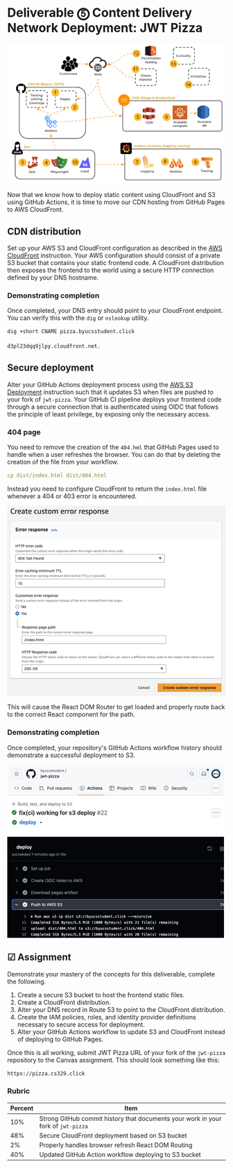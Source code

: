 # Deliverable ⓹ Content Delivery Network Deployment: JWT Pizza

![course overview](../sharedImages/courseOverview.png)

Now that we know how to deploy static content using CloudFront and S3 using GitHub Actions, it is time to move our CDN hosting from GitHub Pages to AWS CloudFront.

## CDN distribution

Set up your AWS S3 and CloudFront configuration as described in the [AWS CloudFront](../awsCloudFront/awsCloudFront.md) instruction. Your AWS configuration should consist of a private S3 bucket that contains your static frontend code. A CloudFront distribution then exposes the frontend to the world using a secure HTTP connection defined by your DNS hostname.

### Demonstrating completion

Once completed, your DNS entry should point to your CloudFront endpoint. You can verify this with the `dig` or `nslookup` utility.

```sh
dig +short CNAME pizza.byucsstudent.click

d3pl23dqq9jlpy.cloudfront.net.
```

## Secure deployment

Alter your GitHub Actions deployment process using the [AWS S3 Deployment](../awsS3Deployment/awsS3Deployment.md) instruction such that it updates S3 when files are pushed to your fork of `jwt-pizza`. Your GitHub CI pipeline deploys your frontend code through a secure connection that is authenticated using OIDC that follows the principle of least privilege, by exposing only the necessary access.

### 404 page

You need to remove the creation of the `404.hml` that GitHub Pages used to handle when a user refreshes the browser. You can do that by deleting the creation of the file from your workflow.

```yml
cp dist/index.html dist/404.html
```

Instead you need to configure CloudFront to return the `index.html` file whenever a 404 or 403 error is encountered.

![Handle 404](handle404.png)

This will cause the React DOM Router to get loaded and properly route back to the correct React component for the path.

### Demonstrating completion

Once completed, your repository's GitHub Actions workflow history should demonstrate a successful deployment to S3.

![Workflow output](workflowOutput.png)

## ☑ Assignment

Demonstrate your mastery of the concepts for this deliverable, complete the following.

1. Create a secure S3 bucket to host the frontend static files.
1. Create a CloudFront distribution.
1. Alter your DNS record in Route 53 to point to the CloudFront distribution.
1. Create the IAM policies, roles, and identity provider definitions necessary to secure access for deployment.
1. Alter your GitHub Actions workflow to update S3 and CloudFront instead of deploying to GitHub Pages.

Once this is all working, submit JWT Pizza URL of your fork of the `jwt-pizza` repository to the Canvas assignment. This should look something like this:

```txt
https://pizza.cs329.click
```

### Rubric

| Percent | Item                                                                              |
| ------- | --------------------------------------------------------------------------------- |
| 10%     | Strong GitHub commit history that documents your work in your fork of `jwt-pizza` |
| 48%     | Secure CloudFront deployment based on S3 bucket                                   |
| 2%      | Properly handles browser refresh React DOM Routing                                |
| 40%     | Updated GitHub Action workflow deploying to S3 bucket                             |
